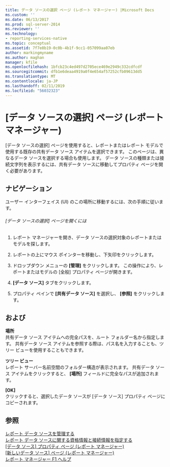 ```yaml
---
title: データ ソースの選択 ページ (レポート マネージャー) |Microsoft Docs
ms.custom: ''
ms.date: 06/13/2017
ms.prod: sql-server-2014
ms.reviewer: ''
ms.technology:
- reporting-services-native
ms.topic: conceptual
ms.assetid: 7f7e8b19-0c0b-4b1f-9cc1-057099aa07eb
author: markingmyname
ms.author: maghan
manager: kfile
ms.openlocfilehash: 1bfcb23c4ed497d2705ece469e2949c332cdfcdf
ms.sourcegitcommit: dfb1e6deaa4919a0f4e654af57252cfb09613dd5
ms.translationtype: MT
ms.contentlocale: ja-JP
ms.lasthandoff: 02/11/2019
ms.locfileid: "56032323"
---
```

# <a name="data-source-selection-page-report-manager"></a>[データ ソースの選択] ページ (レポート マネージャー)
  [データ ソースの選択] ページを使用すると、レポートまたはレポート モデルで使用する既存の共有データ ソース アイテムを選択できます。 このページは、異なるデータ ソースを選択する場合も使用します。 データ ソースの種類または接続文字列を表示するには、共有データ ソースに移動してプロパティ ページを開く必要があります。  
  
## <a name="navigation"></a>ナビゲーション  
 ユーザー インターフェイス (UI) のこの場所に移動するには、次の手順に従います。  
  
###### <a name="to-open-the-data-source-selection-page"></a>[データ ソースの選択] ページを開くには  
  
1.  レポート マネージャーを開き、データ ソースの選択対象のレポートまたはモデルを探します。  
  
2.  レポートの上にマウス ポインターを移動し、下矢印をクリックします。  
  
3.  ドロップダウン メニューの **[管理]** をクリックします。 この操作により、レポートまたはモデルの [全般] プロパティ ページが開きます。  
  
4.  **[データ ソース]** タブをクリックします。  
  
5.  プロパティ ペインで **[共有データ ソース]** を選択し、 **[参照]** をクリックします。  
  
## <a name="options"></a>および  
 **場所**  
 共有データ ソース アイテムへの完全パスを、ルート フォルダー名から指定します。 共有データ ソース アイテムを参照する際は、パス名を入力することも、ツリー ビューを使用することもできます。  
  
 **ツリー ビュー**  
 レポート サーバー名前空間のフォルダー構造が表示されます。 共有データ ソース アイテムをクリックすると、 **[場所]** フィールドに完全なパスが追加されます。  
  
 **[OK]**  
 クリックすると、選択したデータ ソースが [データ ソース] プロパティ ページにコピーされます。  
  
## <a name="see-also"></a>参照  
 [レポート データ ソースを管理する](report-data/manage-report-data-sources.md)   
 [レポート データ ソースに関する資格情報と接続情報を指定する](report-data/specify-credential-and-connection-information-for-report-data-sources.md)   
 [[データ ソース] プロパティ ページ &#40;レポート マネージャー&#41;](../../2014/reporting-services/data-sources-properties-page-report-manager.md)   
 [[新しいデータ ソース] ページ &#40;レポート マネージャー&#41;](../../2014/reporting-services/new-data-source-page-report-manager.md)   
 [レポート マネージャー F1 ヘルプ](../../2014/reporting-services/report-manager-f1-help.md)  
  
  
